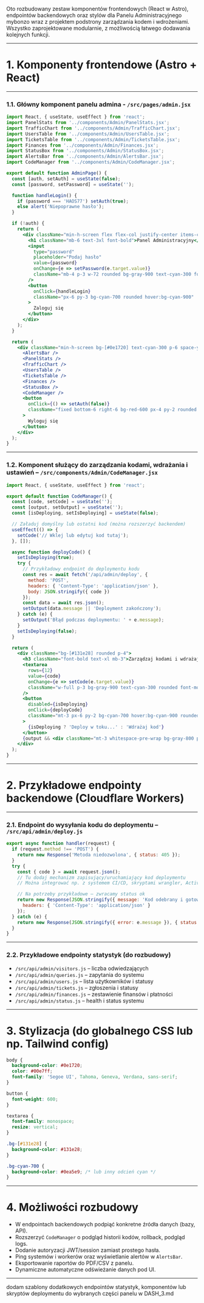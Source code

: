 Oto rozbudowany zestaw komponentów frontendowych (React w Astro), endpointów backendowych oraz stylów dla Panelu Administracyjnego mybonzo wraz z projektem podstrony zarządzania kodem i wdrożeniami. Wszystko zaprojektowane modularnie, z możliwością łatwego dodawania kolejnych funkcji.

***

# 1. Komponenty frontendowe (Astro + React)

***

### 1.1. Główny komponent panelu admina - `/src/pages/admin.jsx`

```jsx
import React, { useState, useEffect } from 'react';
import PanelStats from '../components/Admin/PanelStats.jsx';
import TrafficChart from '../components/Admin/TrafficChart.jsx';
import UsersTable from '../components/Admin/UsersTable.jsx';
import TicketsTable from '../components/Admin/TicketsTable.jsx';
import Finances from '../components/Admin/Finances.jsx';
import StatusBox from '../components/Admin/StatusBox.jsx';
import AlertsBar from '../components/Admin/AlertsBar.jsx';
import CodeManager from '../components/Admin/CodeManager.jsx';

export default function AdminPage() {
  const [auth, setAuth] = useState(false);
  const [password, setPassword] = useState('');

  function handleLogin() {
    if (password === 'HAOS77') setAuth(true);
    else alert('Niepoprawne hasło');
  }

  if (!auth) {
    return (
      <div className="min-h-screen flex flex-col justify-center items-center bg-[#0e1720] text-cyan-400 p-8">
        <h1 className="mb-6 text-3xl font-bold">Panel Administracyjny</h1>
        <input
          type="password"
          placeholder="Podaj hasło"
          value={password}
          onChange={e => setPassword(e.target.value)}
          className="mb-4 p-3 w-72 rounded bg-gray-900 text-cyan-300 focus:outline-none"
        />
        <button
          onClick={handleLogin}
          className="px-6 py-3 bg-cyan-700 rounded hover:bg-cyan-900"
        >
          Zaloguj się
        </button>
      </div>
    );
  }

  return (
    <div className="min-h-screen bg-[#0e1720] text-cyan-300 p-6 space-y-6">
      <AlertsBar />
      <PanelStats />
      <TrafficChart />
      <UsersTable />
      <TicketsTable />
      <Finances />
      <StatusBox />
      <CodeManager />
      <button
        onClick={() => setAuth(false)}
        className="fixed bottom-6 right-6 bg-red-600 px-4 py-2 rounded hover:bg-red-800"
      >
        Wyloguj się
      </button>
    </div>
  );
}
```

***

### 1.2. Komponent służący do zarządzania kodami, wdrażania i ustawień – `/src/components/Admin/CodeManager.jsx`

```jsx
import React, { useState, useEffect } from 'react';

export default function CodeManager() {
  const [code, setCode] = useState('');
  const [output, setOutput] = useState('');
  const [isDeploying, setIsDeploying] = useState(false);

  // Załaduj domyślny lub ostatni kod (można rozszerzyć backendem)
  useEffect(() => {
    setCode('// Wklej lub edytuj kod tutaj');
  }, []);

  async function deployCode() {
    setIsDeploying(true);
    try {
      // Przykładowy endpoint do deploymentu kodu
      const res = await fetch('/api/admin/deploy', {
        method: 'POST',
        headers: { 'Content-Type': 'application/json' },
        body: JSON.stringify({ code })
      });
      const data = await res.json();
      setOutput(data.message || 'Deployment zakończony');
    } catch (e) {
      setOutput('Błąd podczas deploymentu: ' + e.message);
    }
    setIsDeploying(false);
  }

  return (
    <div className="bg-[#131e28] rounded p-4">
      <h3 className="font-bold text-xl mb-3">Zarządzaj kodami i wdrażaj rozwiązania</h3>
      <textarea
        rows={12}
        value={code}
        onChange={e => setCode(e.target.value)}
        className="w-full p-3 bg-gray-900 text-cyan-300 rounded font-mono"
      />
      <button
        disabled={isDeploying}
        onClick={deployCode}
        className="mt-3 px-6 py-2 bg-cyan-700 hover:bg-cyan-900 rounded disabled:opacity-50"
      >
        {isDeploying ? 'Deploy w toku...' : 'Wdrażaj kod'}
      </button>
      {output && <div className="mt-3 whitespace-pre-wrap bg-gray-800 p-3 rounded">{output}</div>}
    </div>
  );
}
```

***

# 2. Przykładowe endpointy backendowe (Cloudflare Workers)

***

### 2.1. Endpoint do wysyłania kodu do deploymentu – `/src/api/admin/deploy.js`

```js
export async function handler(request) {
  if (request.method !== 'POST') {
    return new Response('Metoda niedozwolona', { status: 405 });
  }
  try {
    const { code } = await request.json();
    // Tu dodaj mechanizm zapisujący/uruchamiający kod deploymentu
    // Można integrować np. z systemem CI/CD, skryptami wrangler, ActivePieces itd.

    // Na potrzeby przykładowe — zwracamy status ok
    return new Response(JSON.stringify({ message: 'Kod odebrany i gotowy do wdrożenia.' }), {
      headers: { 'Content-Type': 'application/json' }
    });
  } catch (e) {
    return new Response(JSON.stringify({ error: e.message }), { status: 500, headers: { 'Content-Type': 'application/json' } });
  }
}
```

***

### 2.2. Przykładowe endpointy statystyk (do rozbudowy)

- `/src/api/admin/visitors.js` – liczba odwiedzających  
- `/src/api/admin/queries.js` – zapytania do systemu  
- `/src/api/admin/users.js` – lista użytkowników i statusy  
- `/src/api/admin/tickets.js` – zgłoszenia i statusy  
- `/src/api/admin/finances.js` – zestawienie finansów i płatności  
- `/src/api/admin/status.js` – health i status systemu

***

# 3. Stylizacja (do globalnego CSS lub np. Tailwind config)

```css
body {
  background-color: #0e1720;
  color: #00e7ff;
  font-family: 'Segoe UI', Tahoma, Geneva, Verdana, sans-serif;
}

button {
  font-weight: 600;
}

textarea {
  font-family: monospace;
  resize: vertical;
}

.bg-[#131e28] {
  background-color: #131e28;
}

.bg-cyan-700 {
  background-color: #0ea5e9; /* lub inny odcień cyan */
}
```

***

# 4. Możliwości rozbudowy

- W endpointach backendowych podpiąć konkretne źródła danych (bazy, API).
- Rozszerzyć `CodeManager` o podgląd historii kodów, rollback, podgląd logs.
- Dodanie autoryzacji JWT/session zamiast prostego hasła.
- Ping systemów i workerów oraz wyświetlanie alertów w `AlertsBar`.
- Eksportowanie raportów do PDF/CSV z panelu.
- Dynamiczne automatyczne odświeżanie danych pod UI.

***

dodam szablony dodatkowych endpointów statystyk, komponentów lub skryptów deploymentu do wybranych części panelu w DASH_3.md